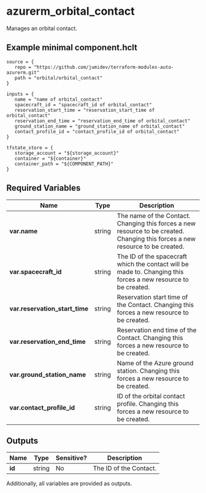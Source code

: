 # azurerm_orbital_contact

Manages an orbital contact.

## Example minimal component.hclt

```hcl
source = {
   repo = "https://github.com/jumidev/terraform-modules-auto-azurerm.git" 
   path = "orbital/orbital_contact" 
}

inputs = {
   name = "name of orbital_contact" 
   spacecraft_id = "spacecraft_id of orbital_contact" 
   reservation_start_time = "reservation_start_time of orbital_contact" 
   reservation_end_time = "reservation_end_time of orbital_contact" 
   ground_station_name = "ground_station_name of orbital_contact" 
   contact_profile_id = "contact_profile_id of orbital_contact" 
}

tfstate_store = {
   storage_account = "${storage_account}" 
   container = "${container}" 
   container_path = "${COMPONENT_PATH}" 
}

```

## Required Variables

| Name | Type |  Description |
| ---- | --------- |  ----------- |
| **var.name** | string |  The name of the Contact. Changing this forces a new resource to be created. Changing this forces a new resource to be created. | 
| **var.spacecraft_id** | string |  The ID of the spacecraft which the contact will be made to. Changing this forces a new resource to be created. | 
| **var.reservation_start_time** | string |  Reservation start time of the Contact. Changing this forces a new resource to be created. | 
| **var.reservation_end_time** | string |  Reservation end time of the Contact. Changing this forces a new resource to be created. | 
| **var.ground_station_name** | string |  Name of the Azure ground station. Changing this forces a new resource to be created. | 
| **var.contact_profile_id** | string |  ID of the orbital contact profile. Changing this forces a new resource to be created. | 



## Outputs

| Name | Type | Sensitive? | Description |
| ---- | ---- | --------- | --------- |
| **id** | string | No  | The ID of the Contact. | 

Additionally, all variables are provided as outputs.
